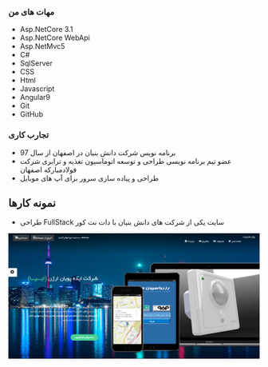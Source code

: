 ### مهات های من
+ Asp.NetCore 3.1
+ Asp.NetCore WebApi
+ Asp.NetMvc5
+ C# 
+ SqlServer
+ CSS
+ Html
+ Javascript
+ Angular9
+ Git
+ GitHub
### تجارب کاری
+   برنامه نویس شرکت دانش بنیان در اصفهان از سال 97
+   عضو تیم برنامه نویسی طراحی و توسعه اتوماسیون تغذیه و ترابری شرکت فولادمبارکه اصفهان
+   طراحی و پیاده سازی سرور برای آپ های موبایل

## نمونه کارها
+ طراحی FullStack  سایت یکی از شرکت های دانش بنیان با دات نت کور
<img src="https://github.com/alirezarazmhoo/alirezarazmjoo.github.io/blob/gh-pages/6.png" />
